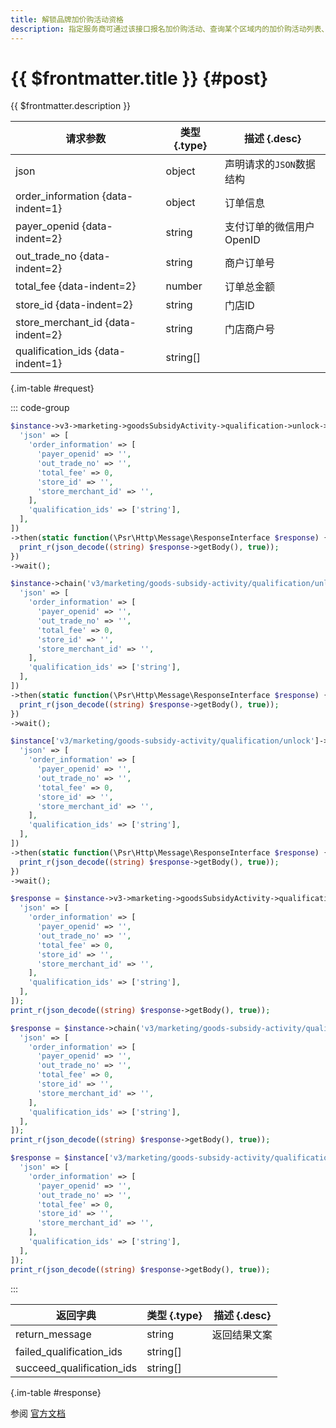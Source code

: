 ```yaml
---
title: 解锁品牌加价购活动资格
description: 指定服务商可通过该接口报名加价购活动、查询某个区域内的加价购活动列表、锁定加价活动购资格以及解锁加价购活动资格。
---
```


# {{ $frontmatter.title }} {#post}

{{ $frontmatter.description }}

| 请求参数 | 类型 {.type} | 描述 {.desc}
| --- | --- | ---
| json | object | 声明请求的`JSON`数据结构
| order_information {data-indent=1} | object | 订单信息
| payer_openid {data-indent=2} | string | 支付订单的微信用户OpenID
| out_trade_no {data-indent=2} | string | 商户订单号
| total_fee {data-indent=2} | number | 订单总金额
| store_id {data-indent=2} | string | 门店ID
| store_merchant_id {data-indent=2} | string | 门店商户号
| qualification_ids {data-indent=1} | string[] | 

{.im-table #request}

::: code-group

```php [异步纯链式]
$instance->v3->marketing->goodsSubsidyActivity->qualification->unlock->postAsync([
  'json' => [
    'order_information' => [
      'payer_openid' => '',
      'out_trade_no' => '',
      'total_fee' => 0,
      'store_id' => '',
      'store_merchant_id' => '',
    ],
    'qualification_ids' => ['string'],
  ],
])
->then(static function(\Psr\Http\Message\ResponseInterface $response) {
  print_r(json_decode((string) $response->getBody(), true));
})
->wait();
```

```php [异步声明式]
$instance->chain('v3/marketing/goods-subsidy-activity/qualification/unlock')->postAsync([
  'json' => [
    'order_information' => [
      'payer_openid' => '',
      'out_trade_no' => '',
      'total_fee' => 0,
      'store_id' => '',
      'store_merchant_id' => '',
    ],
    'qualification_ids' => ['string'],
  ],
])
->then(static function(\Psr\Http\Message\ResponseInterface $response) {
  print_r(json_decode((string) $response->getBody(), true));
})
->wait();
```

```php [异步属性式]
$instance['v3/marketing/goods-subsidy-activity/qualification/unlock']->postAsync([
  'json' => [
    'order_information' => [
      'payer_openid' => '',
      'out_trade_no' => '',
      'total_fee' => 0,
      'store_id' => '',
      'store_merchant_id' => '',
    ],
    'qualification_ids' => ['string'],
  ],
])
->then(static function(\Psr\Http\Message\ResponseInterface $response) {
  print_r(json_decode((string) $response->getBody(), true));
})
->wait();
```

```php [同步纯链式]
$response = $instance->v3->marketing->goodsSubsidyActivity->qualification->unlock->post([
  'json' => [
    'order_information' => [
      'payer_openid' => '',
      'out_trade_no' => '',
      'total_fee' => 0,
      'store_id' => '',
      'store_merchant_id' => '',
    ],
    'qualification_ids' => ['string'],
  ],
]);
print_r(json_decode((string) $response->getBody(), true));
```

```php [同步声明式]
$response = $instance->chain('v3/marketing/goods-subsidy-activity/qualification/unlock')->post([
  'json' => [
    'order_information' => [
      'payer_openid' => '',
      'out_trade_no' => '',
      'total_fee' => 0,
      'store_id' => '',
      'store_merchant_id' => '',
    ],
    'qualification_ids' => ['string'],
  ],
]);
print_r(json_decode((string) $response->getBody(), true));
```

```php [同步属性式]
$response = $instance['v3/marketing/goods-subsidy-activity/qualification/unlock']->post([
  'json' => [
    'order_information' => [
      'payer_openid' => '',
      'out_trade_no' => '',
      'total_fee' => 0,
      'store_id' => '',
      'store_merchant_id' => '',
    ],
    'qualification_ids' => ['string'],
  ],
]);
print_r(json_decode((string) $response->getBody(), true));
```

:::

| 返回字典 | 类型 {.type} | 描述 {.desc}
| --- | --- | ---
| return_message | string | 返回结果文案
| failed_qualification_ids | string[] | 
| succeed_qualification_ids | string[] | 

{.im-table #response}

参阅 [官方文档](https://pay.weixin.qq.com/docs/merchant/products/retail-store/introduction.html)
